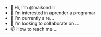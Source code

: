 - 👋 Hi, I’m @maikondill
- 👀 I’m interested in aprender a programar
- 🌱 I’m currently a re...
- 💞️ I’m looking to collaborate on ...
- 📫 How to reach me ...

<!---
maikondill/maikondill is a ✨ special ✨ repository because its `README.md` (this file) appears on your GitHub profile.
You can click the Preview link to take a look at your changes.
--->
